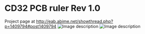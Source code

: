 # CD32 PCB ruler Rev 1.0

Project page at http://eab.abime.net/showthread.php?p=1409794#post1409794
![Image description](https://i.postimg.cc/dVKJ0wDg/2021-08-11-16-04-12-PCB-Prototype-JLCPCB.png)
![Image description](https://i.postimg.cc/9F2WmcDK/2021-08-11-16-04-59.png)
